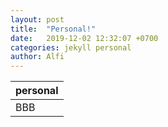 ```yaml
---
layout: post
title:  "Personal!"
date:   2019-12-02 12:32:07 +0700
categories: jekyll personal
author: Alfi
---
```


<table>
  <thead>
    <th>personal</th>
  </thead>
  <tbody>
    <td>BBB</td>
  </tbody>
</table>